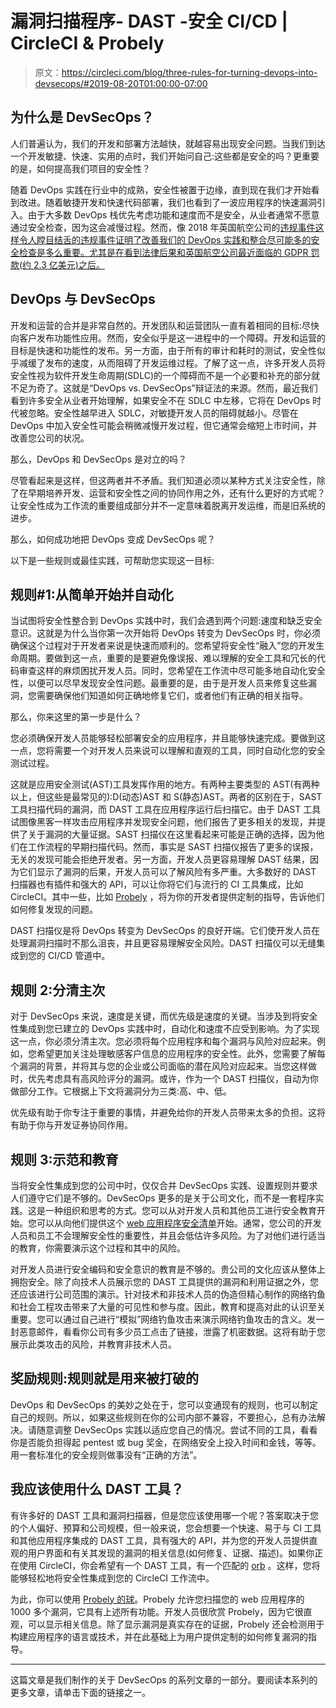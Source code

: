 # 漏洞扫描程序- DAST -安全 CI/CD | CircleCI & Probely

> 原文：<https://circleci.com/blog/three-rules-for-turning-devops-into-devsecops/#2019-08-20T01:00:00-07:00>

## 为什么是 DevSecOps？

人们普遍认为，我们的开发和部署方法越快，就越容易出现安全问题。当我们到达一个开发敏捷、快速、实用的点时，我们开始问自己:这些都是安全的吗？更重要的是，如何提高我们项目的安全性？

随着 DevOps 实践在行业中的成熟，安全性被置于边缘，直到现在我们才开始看到改进。随着敏捷开发和快速代码部署，我们也看到了一波应用程序的快速漏洞引入。由于大多数 DevOps 栈优先考虑功能和速度而不是安全，从业者通常不愿意通过安全检查，因为这会减慢过程。然而，像 2018 年英国航空公司的[违规事件这样令人瞠目结舌的违规事件证明了改善我们的 DevOps 实践和整合尽可能多的安全检查是多么重要。尤其是在看到法律后果和英国航空公司最近面临的 GDPR 罚款(约 2.3 亿美元)之后。](https://blog.probely.com/the-british-airways-229-72-million-fine-what-happened-9ef32f11a03c?utm_medium=guestblog&utm_source=circleci&utm_campaign=circlecibblog&utm_content=blog)

## DevOps 与 DevSecOps

开发和运营的合并是非常自然的。开发团队和运营团队一直有着相同的目标:尽快向客户发布功能性应用。然而，安全似乎是这一进程中的一个障碍。开发和运营的目标是快速和功能性的发布。另一方面，由于所有的审计和耗时的测试，安全性似乎减缓了发布的速度，从而阻碍了开发运维过程。了解了这一点，许多开发人员将安全性视为软件开发生命周期(SDLC)的一个障碍而不是一个必要和补充的部分就不足为奇了。这就是“DevOps vs. DevSecOps”辩证法的来源。然而，最近我们看到许多安全从业者开始理解，如果安全不在 SDLC 中左移，它将在 DevOps 时代被忽略。安全性越早进入 SDLC，对敏捷开发人员的阻碍就越小。尽管在 DevOps 中加入安全性可能会稍微减慢开发过程，但它通常会缩短上市时间，并改善您公司的状况。

那么，DevOps 和 DevSecOps 是对立的吗？

尽管看起来是这样，但这两者并不矛盾。我们知道必须以某种方式关注安全性，除了在早期培养开发、运营和安全性之间的协同作用之外，还有什么更好的方式呢？让安全性成为工作流的重要组成部分并不一定意味着脱离开发运维，而是旧系统的进步。

那么，如何成功地把 DevOps 变成 DevSecOps 呢？

以下是一些规则或最佳实践，可帮助您实现这一目标:

## 规则#1:从简单开始并自动化

当试图将安全性整合到 DevOps 实践中时，我们会遇到两个问题:速度和缺乏安全意识。这就是为什么当你第一次开始将 DevOps 转变为 DevSecOps 时，你必须确保这个过程对于开发者来说是快速而顺利的。您希望将安全性“融入”您的开发生命周期。要做到这一点，重要的是要避免像误报、难以理解的安全工具和冗长的代码审查这样的麻烦困扰开发人员。同时，您希望在工作流中尽可能多地自动化安全性，以便可以尽早发现安全性问题。最重要的是，由于是开发人员来修复这些漏洞，您需要确保他们知道如何正确地修复它们，或者他们有正确的相关指导。

那么，你来这里的第一步是什么？

您必须确保开发人员能够轻松部署安全的应用程序，并且能够快速完成。要做到这一点，您将需要一个对开发人员来说可以理解和直观的工具，同时自动化您的安全测试过程。

这就是应用安全测试(AST)工具发挥作用的地方。有两种主要类型的 AST(有两种以上，但这些是最常见的):D(动态)AST 和 S(静态)AST。两者的区别在于，SAST 工具扫描代码的漏洞，而 DAST 工具在应用程序运行后扫描它。由于 DAST 工具试图像黑客一样攻击应用程序并发现安全问题，他们报告了更多相关的发现，并提供了关于漏洞的大量证据。SAST 扫描仪在这里看起来可能是正确的选择，因为他们在工作流程的早期扫描代码。然而，事实是 SAST 扫描仪报告了更多的误报，无关的发现可能会拒绝开发者。另一方面，开发人员更容易理解 DAST 结果，因为它们显示了漏洞的后果，开发人员可以了解风险有多严重。大多数好的 DAST 扫描器也有插件和强大的 API，可以让你将它们与流行的 CI 工具集成，比如 CircleCI。其中一些，比如 [Probely](https://probely.com?utm_medium=guestblog&utm_source=circleci&utm_campaign=circlecibblog&utm_content=blog) ，将为你的开发者提供定制的指导，告诉他们如何修复发现的问题。

DAST 扫描仪是将 DevOps 转变为 DevSecOps 的良好开端。它们使开发人员在处理漏洞扫描时不那么沮丧，并且更容易理解安全风险。DAST 扫描仪可以无缝集成到您的 CI/CD 管道中。

## 规则 2:分清主次

对于 DevSecOps 来说，速度是关键，而优先级是速度的关键。当涉及到将安全性集成到您已建立的 DevOps 实践中时，自动化和速度不应受到影响。为了实现这一点，你必须分清主次。您必须将每个应用程序和每个漏洞与风险对应起来。例如，您希望更加关注处理敏感客户信息的应用程序的安全性。此外，您需要了解每个漏洞的背景，并将其与您的企业或公司面临的潜在风险对应起来。当您这样做时，优先考虑具有高风险评分的漏洞。或许，作为一个 DAST 扫描仪，自动为你做部分工作。它根据上下文将漏洞分为三类:高、中、低。

优先级有助于你专注于重要的事情，并避免给你的开发人员带来太多的负担。这将有助于你与开发证券协同作用。

## 规则 3:示范和教育

当将安全性集成到您的公司中时，仅仅合并 DevSecOps 实践、设置规则并要求人们遵守它们是不够的。DevSecOps 更多的是关于公司文化，而不是一套程序实践。这是一种组织和思考的方式。您可以从对开发人员和其他员工进行安全教育开始。您可以从向他们提供这个 [web 应用程序安全清单](https://blog.probely.com/web-application-security-checklist-ee0479bf60c6)开始。通常，您公司的开发人员和员工不会理解安全性的重要性，并且会低估许多风险。为了对他们进行适当的教育，你需要演示这个过程和其中的风险。

对开发人员进行安全编码和安全意识的教育是不够的。贵公司的文化应该从整体上拥抱安全。除了向技术人员展示您的 DAST 工具提供的漏洞和利用证据之外，您还应该进行公司范围的演示。针对技术和非技术人员的伪造但精心制作的网络钓鱼和社会工程攻击带来了大量的可见性和参与度。因此，教育和提高对此的认识至关重要。您可以通过自己进行“模拟”网络钓鱼攻击来演示网络钓鱼攻击的含义。发一封恶意邮件，看看你公司有多少员工点击了链接，泄露了机密数据。这将有助于您展示此类攻击的风险，并教育非技术人员。

## 奖励规则:规则就是用来被打破的

DevOps 和 DevSecOps 的美妙之处在于，您可以变通现有的规则，也可以制定自己的规则。所以，如果这些规则在你的公司内部不兼容，不要担心，总有办法解决。请随意调整 DevSecOps 实践以适应您自己的情况。尝试不同的工具，看看你是否能负担得起 pentest 或 bug 奖金，在网络安全上投入时间和金钱，等等。用一套标准化的安全规则做事没有“正确的方法”。

## 我应该使用什么 DAST 工具？

有许多好的 DAST 工具和漏洞扫描器，但是您应该使用哪一个呢？答案取决于您的个人偏好、预算和公司规模，但一般来说，您会想要一个快速、易于与 CI 工具和其他应用程序集成的 DAST 工具，具有强大的 API，并为您的开发人员提供直观的用户界面和有关其发现的漏洞的相关信息(如何修复、证据、描述)。如果你正在使用 CircleCI，你会希望有一个 DAST 工具，有一个匹配的 [orb](https://circleci.com/orbs/) 。这样，您将能够轻松地将安全性集成到您的 CircleCI 工作流中。

为此，你可以使用 [Probely 的球](https://circleci.com/developer/orbs/orb/probely/security-scan)。Probely 允许您扫描您的 web 应用程序的 1000 多个漏洞，它具有上述所有功能。开发人员很欣赏 Probely，因为它很直观，可以显示相关信息。除了显示漏洞是真实存在的证据，Probely 还会检测用于构建应用程序的语言或技术，并在此基础上为用户提供定制的如何修复漏洞的指导。

* * *

这篇文章是我们制作的关于 DevSecOps 的系列文章的一部分。要阅读本系列的更多文章，请单击下面的链接之一。
